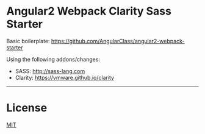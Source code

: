# Angular2 Webpack Clarity Sass Starter 

Basic boilerplate: https://github.com/AngularClass/angular2-webpack-starter

Using the following addons/changes:
* SASS: http://sass-lang.com
* Clarity: https://vmware.github.io/clarity
___

# License
 [MIT](/LICENSE)
